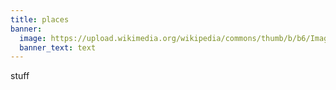 ```yaml
---
title: places
banner:
  image: https://upload.wikimedia.org/wikipedia/commons/thumb/b/b6/Image_created_with_a_mobile_phone.png/1200px-Image_created_with_a_mobile_phone.png
  banner_text: text
---
```

stuff